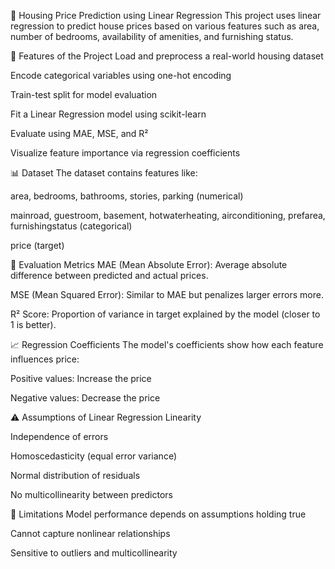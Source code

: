 🏡 Housing Price Prediction using Linear Regression
This project uses linear regression to predict house prices based on various features such as area, number of bedrooms, availability of amenities, and furnishing status.

📌 Features of the Project
Load and preprocess a real-world housing dataset

Encode categorical variables using one-hot encoding

Train-test split for model evaluation

Fit a Linear Regression model using scikit-learn

Evaluate using MAE, MSE, and R²

Visualize feature importance via regression coefficients

📊 Dataset
The dataset contains features like:

area, bedrooms, bathrooms, stories, parking (numerical)

mainroad, guestroom, basement, hotwaterheating, airconditioning, prefarea, furnishingstatus (categorical)

price (target)

🧪 Evaluation Metrics
MAE (Mean Absolute Error): Average absolute difference between predicted and actual prices.

MSE (Mean Squared Error): Similar to MAE but penalizes larger errors more.

R² Score: Proportion of variance in target explained by the model (closer to 1 is better).

📈 Regression Coefficients
The model's coefficients show how each feature influences price:

Positive values: Increase the price

Negative values: Decrease the price

⚠️ Assumptions of Linear Regression
Linearity

Independence of errors

Homoscedasticity (equal error variance)

Normal distribution of residuals

No multicollinearity between predictors

🚫 Limitations
Model performance depends on assumptions holding true

Cannot capture nonlinear relationships

Sensitive to outliers and multicollinearity


